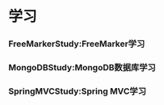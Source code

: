 学习
=======
### FreeMarkerStudy:FreeMarker学习
### MongoDBStudy:MongoDB数据库学习
### SpringMVCStudy:Spring MVC学习
